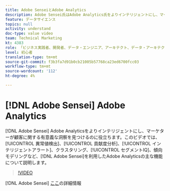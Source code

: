 ```yaml
---
title: Adobe SenseiとAdobe Analytics
description: Adobe Sensei氏はAdobe Analytics氏をよりインテリジェントにし、マーケターが顧客に関する有意義な洞察を見つけるのを支援します。 このビデオでは、異常値検出、貢献度分析、インテリジェントアラート、クラスタリング、セグメントIQ、傾向モデリングなど、Adobe Senseiを基盤とするAdobe Analyticsの主な機能について詳しく説明します。
feature: データサイエンス
topics: null
activity: understand
doc-type: value video
team: Technical Marketing
kt: 4383
role: 「ビジネス実践者、開発者、データ・エンジニア、アーキテクト、データ・アーキテクト、管理者、リーダー」
level: 初心者
translation-type: tm+mt
source-git-commit: f3b3fa7d91b0cb21005b57768ca23ed6700fcc03
workflow-type: tm+mt
source-wordcount: '112'
ht-degree: 4%

---
```



# [!DNL Adobe Sensei] Adobe Analytics

[!DNL Adobe Sensei] Adobe Analyticsをよりインテリジェントにし、マーケターが顧客に関する有意義な洞察を見つけるのに役立ちます。このビデオでは、[!UICONTROL 異常値検出]、[!UICONTROL 貢献度分析]、[!UICONTROL インテリジェントアラート]、クラスタリング、[!UICONTROL セグメントIQ]、傾向モデリングなど、[!DNL Adobe Sensei]を利用したAdobe Analyticsの主な機能について説明します。

>[!VIDEO](https://video.tv.adobe.com/v/31500/?quality=12)

[!DNL Adobe Sensei] [ここ](https://www.adobe.com/jp/sensei.html)の詳細情報
